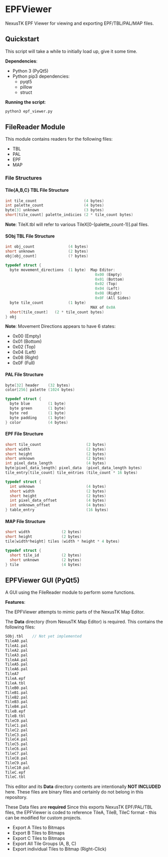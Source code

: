 # EPFViewer

NexusTK EPF Viewer for viewing and exporting EPF/TBL/PAL/MAP files.

## Quickstart

This script will take a while to initially load up, give it some time.

**Dependencies**:
* Python 3 (PyQt5)
* Python pip3 dependencies:
  * pyqt5
  * pillow
  * struct

**Running the script**:

```bash
python3 epf_viewer.py
```

## FileReader Module

This module contains readers for the following files:
* TBL
* PAL
* EPF
* MAP

### File Structures

#### Tile{A,B,C} TBL File Structure

```cpp
int tile_count                     (4 bytes)
int palette_count                  (4 bytes)
byte[3] unknown                    (3 bytes)
short[tile_count] palette_indicies (2 * tile_count bytes)
```

**Note**: TileX.tbl will refer to various TileX[0-(palette_count-1)].pal files.

#### SObj TBL File Structure

```cpp
int obj_count               (4 bytes)
short unknown               (2 bytes)
obj[obj_count]              (? bytes)

typedef struct {
  byte movement_directions  (1 byte)  Map Editor:
                                        0x00 (Empty)
                                        0x01 (Bottom)
                                        0x02 (Top)
                                        0x04 (Left)
                                        0x08 (Right)
                                        0x0F (All Sides)
  byte tile_count           (1 byte)
                                      MAX of 0x0A
  short[tile_count]   (2 * tile_count bytes)
} obj
```

**Note**: Movement Directions appears to have 6 states:
* 0x00 (Empty)
* 0x01 (Bottom)
* 0x02 (Top)
* 0x04 (Left)
* 0x08 (Right)
* 0x0F (Full)

#### PAL File Structure

```cpp
byte[32] header    (32 bytes)
color[256] palette (1024 bytes)

typedef struct {
  byte blue        (1 byte)
  byte green       (1 byte)
  byte red         (1 byte)
  byte padding     (1 byte)
} color            (4 bytes)
```

#### EPF File Structure

```cpp
short tile_count                    (2 bytes)
short width                         (2 bytes)
short height                        (2 bytes)
short unknown                       (2 bytes)
int pixel_data_length               (4 bytes)
byte[pixel_data_length] pixel_data  (pixel_data_length bytes)
tile_entry[tile_count] tile_entries (tile_count * 16 bytes)

typedef struct {
  int unknown                       (4 bytes)
  short width                       (2 bytes)
  short height                      (2 bytes)
  int pixel_data_offset             (4 bytes)
  int unknown_offset                (4 bytes)
} table_entry                       (16 bytes)
```

#### MAP File Structure

```cpp
short width              (2 bytes)
short height             (2 bytes)
tile[width*height] tiles (width * height * 4 bytes)

typedef struct {
  short tile_id          (2 bytes)
  short unknown          (2 bytes)
} tile                   (4 bytes)
```

## EPFViewer GUI (PyQt5)

A GUI using the FileReader module to perform some functions.

**Features**:

The EPFViewer attempts to mimic parts of the NexusTK Map Editor.

The **Data** directory (from NexusTK Map Editor) is required. This contains the
following files:
```cpp
SObj.tbl    // Not yet implemented
TileA0.pal
TileA1.pal
TileA2.pal
TileA3.pal
TileA4.pal
TileA5.pal
TileA6.pal
TileA7
TileA.epf
TileA.tbl
TileB0.pal
TileB1.pal
TileB2.pal
TileB3.pal
TileB4.pal
TileB.epf
TileB.tbl
TileC0.pal
TileC1.pal
TileC2.pal
TileC3.pal
TileC4.pal
TileC5.pal
TileC6.pal
TileC7.pal
TileC8.pal
TileC9.pal
TileC10.pal
TileC.epf
TileC.tbl
```

This editor and its **Data** directory contents are intentionally
**NOT INCLUDED** here. These files are binary files and certainly do not belong
in this repository.

These Data files are **required**
Since this exports NexusTK EPF/PAL/TBL files, the EPFViewer is coded to
reference TileA, TileB, TileC format - this can be modified for custom projects.

* Export A Tiles to Bitmaps
* Export B Tiles to Bitmaps
* Export C Tiles to Bitmaps
* Export All Tile Groups (A, B, C)
* Export individual Tiles to Bitmap (Right-Click)
